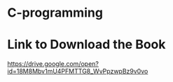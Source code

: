 # C-programming
# Link to Download the Book
https://drive.google.com/open?id=18M8Mbv1mU4PFMTTG8_WvPpzwpBz9v0vo
